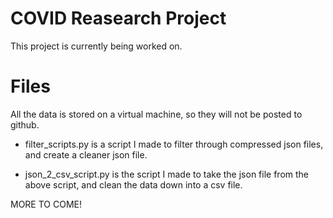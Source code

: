 # COVID Reasearch Project

This project is currently being worked on.

# Files

All the data is stored on a virtual machine, so they will not be posted to github.

* filter_scripts.py is a script I made to filter through compressed json files, and create a cleaner json file.

* json_2_csv_script.py is the script I made to take the json file from the above script, and clean the data down into a csv file.

MORE TO COME!
